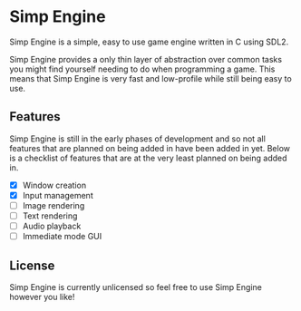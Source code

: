 # Simp Engine

Simp Engine is a simple, easy to use game engine written in C using SDL2.

Simp Engine provides a only thin layer of abstraction over common tasks you might find yourself needing to do when programming a game. This means that Simp Engine is very fast and low-profile while still being easy to use.

## Features

Simp Engine is still in the early phases of development and so not all features that are planned on being added in have been added in yet. Below is a checklist of features that are at the very least planned on being added in.

- [x] Window creation 
- [x] Input management
- [ ] Image rendering
- [ ] Text rendering
- [ ] Audio playback
- [ ] Immediate mode GUI

## License

Simp Engine is currently unlicensed so feel free to use Simp Engine however you like!
